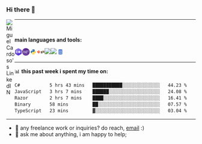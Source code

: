 ### Hi there 👋
<a href="https://www.linkedin.com/in/miguel-sd-cardoso/">
  <img align="left" alt="Miguel Cardoso's LinkedIN" width="22px" src="https://play-lh.googleusercontent.com/kMofEFLjobZy_bCuaiDogzBcUT-dz3BBbOrIEjJ-hqOabjK8ieuevGe6wlTD15QzOqw" />
</a>
 <hr />
<br>
                                        
                                        
                                        
**main languages and tools:**  
 <div style="display:flex">                                       
<code><img height="20" src="https://raw.githubusercontent.com/github/explore/80688e429a7d4ef2fca1e82350fe8e3517d3494d/topics/csharp/csharp.png"></code>
<code><img height="20" src="https://raw.githubusercontent.com/github/explore/93d8a67084f94b2a444e510199a6e7622e5b09a3/topics/dotnet/dotnet.png"></code>                           
<code><img height="20" src="https://raw.githubusercontent.com/github/explore/80688e429a7d4ef2fca1e82350fe8e3517d3494d/topics/python/python.png"></code>                            <code><img height="20" src="https://raw.githubusercontent.com/github/explore/80688e429a7d4ef2fca1e82350fe8e3517d3494d/topics/git/git.png"></code>  
<code><img height="20" src="https://pytorch.org/assets/images/pytorch-logo.png"></code>
<code><img height="20" src="http://data.neo4j.com/img/neo4j.png"></code>  
<code><img height="20" src="https://raw.githubusercontent.com/github/explore/80688e429a7d4ef2fca1e82350fe8e3517d3494d/topics/sql/sql.png"></code>  
 </div>
                                        

  <hr/>                                          
 
                                        
📊 **this past week i spent my time on:**
                                        
<!--START_SECTION:waka-->

```txt
C#           5 hrs 43 mins   ███████████░░░░░░░░░░░░░░   44.23 %
JavaScript   3 hrs 7 mins    ██████░░░░░░░░░░░░░░░░░░░   24.08 %
Razor        2 hrs 7 mins    ████░░░░░░░░░░░░░░░░░░░░░   16.41 %
Binary       58 mins         ██░░░░░░░░░░░░░░░░░░░░░░░   07.57 %
TypeScript   23 mins         ▓░░░░░░░░░░░░░░░░░░░░░░░░   03.04 %
```

<!--END_SECTION:waka-->
                                        
                                        
<hr/>    
                                        
- 💼 any freelance work or inquiries? do reach, [email](mailto:msd.cardoso@hotmail.com) :)
- 💬 ask me about anything, i am happy to help;
